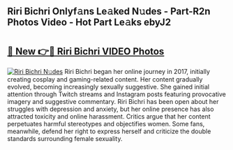 ## Riri Bichri Onlyf𝚊ns Le𝚊ked N𝚞des - Part-R2n Photos Video - Hot Part Le𝚊ks ebyJ2

# <h2><a href="http://ac4912.deff.icu/?id=Riri+Bichri">🔗 New 👉🔴 Riri Bichri VIDEO Photos</a></h2>

[![Riri Bichri N𝚞des](https://i.imgur.com/rIISA9y.gif)](http://ac4912.deff.icu/?id=Riri+Bichri)
Riri Bichri began her online journey in 2017, initially creating cosplay and gaming-related content. Her content gradually evolved, becoming increasingly sexually suggestive. She gained initial attention through Twitch streams and Instagram posts featuring provocative imagery and suggestive commentary. Riri Bichri has been open about her struggles with depression and anxiety, but her online presence has also attracted toxicity and online harassment. Critics argue that her content perpetuates harmful stereotypes and objectifies women. Some fans, meanwhile, defend her right to express herself and criticize the double standards surrounding female sexuality.
